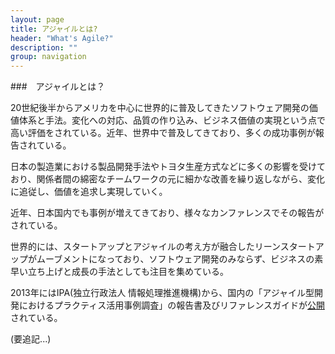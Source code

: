 ```yaml
---
layout: page
title: アジャイルとは?
header: "What's Agile?"
description: ""
group: navigation
---
```


###　アジャイルとは？

20世紀後半からアメリカを中心に世界的に普及してきたソフトウェア開発の価値体系と手法。変化への対応、品質の作り込み、ビジネス価値の実現という点で高い評価をされている。近年、世界中で普及してきており、多くの成功事例が報告されている。

日本の製造業における製品開発手法やトヨタ生産方式などに多くの影響を受けており、関係者間の綿密なチームワークの元に細かな改善を繰り返しながら、変化に追従し、価値を追求し実現していく。

近年、日本国内でも事例が増えてきており、様々なカンファレンスでその報告がされている。

世界的には、スタートアップとアジャイルの考え方が融合したリーンスタートアップがムーブメントになっており、ソフトウェア開発のみならず、ビジネスの素早い立ち上げと成長の手法としても注目を集めている。

2013年にはIPA(独立行政法人 情報処理推進機構)から、国内の「アジャイル型開発におけるプラクティス活用事例調査」の報告書及びリファレンスガイドが[公開](http://www.ipa.go.jp/sec/softwareengineering/reports/20130319.html)されている。

(要追記...)


